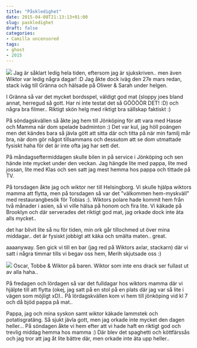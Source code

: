 ```yaml
---
title: "Påskledighet"
date: 2015-04-08T21:13:13+01:00
slug: paskledighet
draft: false
categories:
- Camilla uncensored
tags:
- ghost
- 2015
---
```


![](/assets/images/ghost/2015/04/IMG_20140401_100653.jpg)
Jag är såklart ledig hela tiden, eftersom jag är sjukskriven.. men även Wiktor var ledig några dagar! :D 
Jag åkte dock iväg den 27e mars redan, stack iväg till Gränna och hälsade på Oliwer & Sarah under helgen.

I Gränna så var det mycket bordsspel, väldigt god mat (sloppy joes bland annat, herregud så gott. Har ni inte testat det så GÖÖÖÖR DET! :D) och några bra filmer.. Riktigt skön helg med riktigt bra sällskap faktiskt :)

På söndagskvällen så åkte jag hem till Jönköping för att vara med Hasse och Mamma när dom spelade badminton :) Det var kul, jag höll poängen men det kändes bara så jävla gött att sitta där och titta på när min familj mår bra, när dom gör något tillsammans och dessutom att se dom utmattade fysiskt haha för det är inte ofta jag har sett det.

På måndagseftermiddagen skulle bilen in på service i Jönköping och sen hände inte mycket under den veckan. Jag hängde lite med pappa, lite med jossan, lite med Klas och sen satt jag mest hemma hos pappa och tittade på TV.

På torsdagen åkte jag och wiktor ner till Helsingborg. Vi skulle hjälpa wiktors mamma att flytta, men på torsdagen så var det "välkommen hem-myskväll" med restaurangbesök för Tobias :). Wiktors polare hade kommit hem från två månader i asien, så vi ville hälsa på honom och fira lite. Vi käkade på Brooklyn och där serverades det riktigt god mat, jag orkade dock inte äta alls mycket..

det har blivit lite så nu för tiden, min ork går tillochmed ut över mina middagar.. det är fysiskt jobbigt att käka och smälta maten.. great.

aaaanyway. Sen gick vi till en bar (jag red på Wiktors axlar, stackarn) där vi satt i några timmar tills vi begav oss hem, Merih skjutsade oss :)

![](/assets/images/ghost/2015/04/tobb.jpg)
Oscar, Tobbe & Wiktor på baren. Wiktor som inte ens drack ser fullast ut av alla haha..

På fredagen och lördagen så var det fulldagar hos wiktors mamma där vi hjälpte till att flytta (okej, jag satt på en stol på en plats där jag var så lite i vägen som möjligt xD).. På lördagskvällen kom vi hem till jönköping vid kl 7 och då bjöd pappa på mat..

Pappa, jag och mina syskon samt wiktor käkade lammstek och potatisgratäng. Så sjukt jävla gott, men jag orkade inte mycket den dagen heller...
På söndagen åkte vi hem efter att vi hade haft en riktigt god och trevlig middag hemma hos mamma :) Där blev det spaghetti och köttfärssås och jag tror att jag åt lite bättre där, men orkade inte äta upp heller.. 




